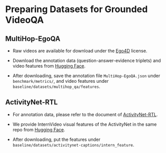 # Preparing Datasets for Grounded VideoQA


## MultiHop-EgoQA

- Raw videos are available for download under the [Ego4D](https://ego4d-data.org/docs/start-here/) license.

- Download the annotation data (question-answer-evidence triplets) and video features from [Hugging Face](https://huggingface.co/datasets/SurplusDeficit/MultiHop-EgoQA).

- After downloading, save the annotation file `MultiHop-EgoQA.json` under `benchmark/metrics/`, and video features under `baseline/datasets/multihop_qa/features`. 



## ActivityNet-RTL

- For annotation data, please refer to the document of [ActivityNet-RTL](https://github.com/NVlabs/LITA/blob/main/docs/Video_Data.md).

- We provide InternVideo visual features of the ActivityNet in the same repo from [Hugging Face](https://huggingface.co/datasets/SurplusDeficit/MultiHop-EgoQA).

- After downloading, put the features under `baseline/datasets/activitynet-captions/intern_feature`.